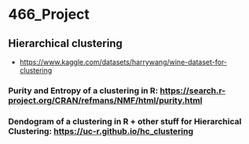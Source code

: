 # 466_Project

## Hierarchical clustering

- https://www.kaggle.com/datasets/harrywang/wine-dataset-for-clustering

### Purity and Entropy of a clustering in R: https://search.r-project.org/CRAN/refmans/NMF/html/purity.html
### Dendogram of a clustering in R + other stuff for Hierarchical Clustering: https://uc-r.github.io/hc_clustering
